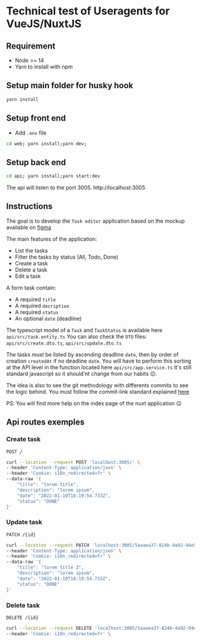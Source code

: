 # Technical test of Useragents for VueJS/NuxtJS

## Requirement
 - Node >= 14
 - Yarn to install with npm

## Setup main folder for husky hook
```sh
yarn install
```

## Setup front end
- Add `.env` file
```sh
cd web; yarn install;yarn dev;
```

## Setup back end
```sh
cd api; yarn install;yarn start:dev
```
The api will listen to the port 3005. http://localhost:3005

## Instructions
The goal is to develop the `Task editor` application based on the mockup available on [figma](https://www.figma.com/file/Ohbo1HRfVvUzu8C2FJ62Ul/Test-UA---Dev?node-id=1225%3A31339)

The main features of the application:
 - List the tasks
 - Filter the tasks by status (All, Todo, Done)
 - Create a task
 - Delete a task
 - Edit a task

 A form task contain:
 - A required `title`
 - A required `decription`
 - A required `status`
 - An optional `date` (deadline)

The typescript model of a `Task` and `TaskStatus` is available here `api/src/task.entity.ts`
You can also check the `DTO` files: `api/src/create.dto.ts`, `api/src/update.dto.ts`

The tasks must be listed by ascending deadline `date`, then by order of creation `createdAt` if no deadline `date`.
You will have to perform this sorting at the API level in the function located here `api/src/app.service.ts`
It's still standard javascript so it should'nt change from our habits 😉.

The idea is also to see the git methodology with differents commits to see the logic behind. You must follow the commit-link standard explained [here](https://www.conventionalcommits.org/en/v1.0.0/)

PS: You will find more help on the index page of the nuxt application 😉

## Api routes exemples

### Create task

`POST /`

```sh
curl --location --request POST 'localhost:3005/' \
--header 'Content-Type: application/json' \
--header 'Cookie: i18n_redirected=fr' \
--data-raw '{
    "title": "lorem title",
    "description": "lorem ipsum",
    "date": "2022-01-10T16:19:54.733Z",
    "status": "DONE"
}'
```

### Update task

`PATCH /{id}`

```sh
curl --location --request PATCH 'localhost:3005/5aaaea37-824b-4a92-94e5-b8ee8bf24de1' \
--header 'Content-Type: application/json' \
--header 'Cookie: i18n_redirected=fr' \
--data-raw '{
    "title": "lorem title 2",
    "description": "lorem ipsum",
    "date": "2022-01-10T16:19:54.733Z",
    "status": "DONE"
}'
```

### Delete task

`DELETE /{id}`

```sh
curl --location --request DELETE 'localhost:3005/5aaaea37-824b-4a92-94e5-b8ee8bf24de1' \
--header 'Cookie: i18n_redirected=fr' \
```
